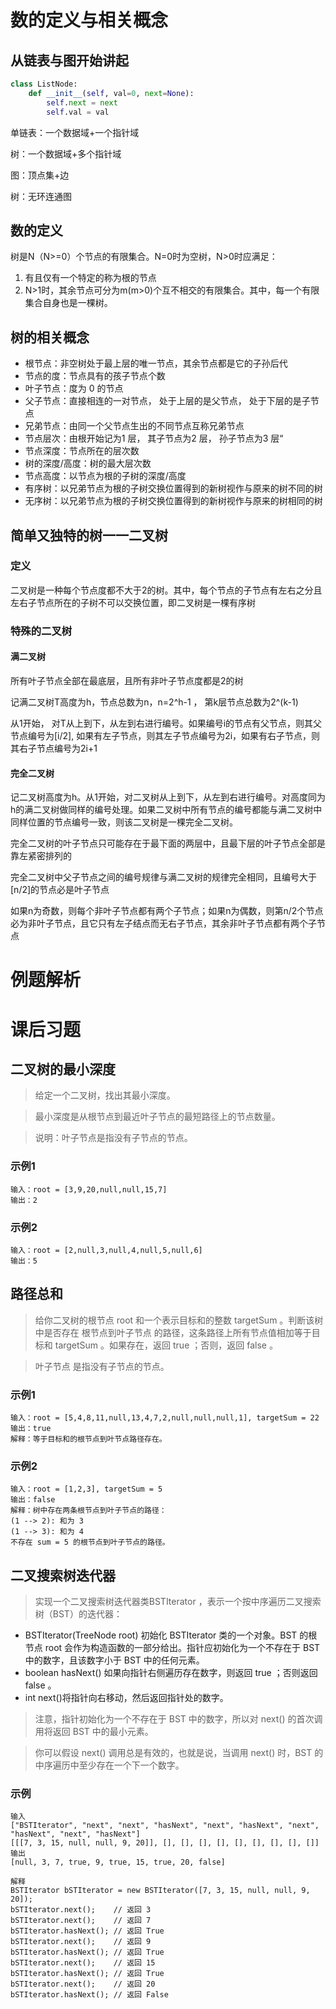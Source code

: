 # 数的定义与相关概念
## 从链表与图开始讲起
```python
class ListNode:
    def __init__(self, val=0, next=None):
        self.next = next
        self.val = val
```
单链表：一个数据域+一个指针域

树：一个数据域+多个指针域

图：顶点集+边

树：无环连通图

## 数的定义
 树是N（N>=0）个节点的有限集合。N=0时为空树，N>0时应满足：
1. 有且仅有一个特定的称为根的节点
2. N>1时，其余节点可分为m(m>0)个互不相交的有限集合。其中，每一个有限集合自身也是一棵树。

## 树的相关概念
- 根节点：非空树处于最上层的唯一节点，其余节点都是它的子孙后代 
- 节点的度：节点具有的孩子节点个数
- 叶子节点：度为 0 的节点
- 父子节点：直接相连的一对节点， 处于上层的是父节点， 处于下层的是子节点
- 兄弟节点：由同一个父节点生出的不同节点互称兄弟节点
- 节点层次：由根开始记为1 层， 其子节点为2 层， 孙子节点为3 层“
- 节点深度：节点所在的层次数
- 树的深度/高度：树的最大层次数
- 节点高度：以节点为根的子树的深度/高度
- 有序树：以兄弟节点为根的子树交换位置得到的新树视作与原来的树不同的树
- 无序树：以兄弟节点为根的子树交换位置得到的新树视作与原来的树相同的树

## 简单又独特的树一一二叉树
### 定义
二叉树是一种每个节点度都不大于2的树。其中，每个节点的子节点有左右之分且左右子节点所在的子树不可以交换位置，即二叉树是一棵有序树

### 特殊的二叉树
#### 满二叉树
所有叶子节点全部在最底层，且所有非叶子节点度都是2的树

记满二叉树T高度为h，节点总数为n，n=2^h-1 ， 第k层节点总数为2^(k-1)

从1开始， 对T从上到下，从左到右进行编号。如果编号i的节点有父节点，则其父节点编号为[i/2], 如果有左子节点，则其左子节点编号为2i，如果有右子节点，则其右子节点编号为2i+1

#### 完全二叉树
记二叉树高度为h。从1开始，对二叉树从上到下，从左到右进行编号。对高度同为h的满二叉树做同样的编号处理。如果二叉树中所有节点的编号都能与满二叉树中同样位置的节点编号一致，则该二叉树是一棵完全二叉树。

完全二叉树的叶子节点只可能存在于最下面的两层中，且最下层的叶子节点全部是靠左紧密排列的

完全二叉树中父子节点之间的编号规律与满二叉树的规律完全相同，且编号大于[n/2]的节点必是叶子节点

如果n为奇数，则每个非叶子节点都有两个子节点；如果n为偶数，则第n/2个节点必为非叶子节点，且它只有左子结点而无右子节点，其余非叶子节点都有两个子节点



# 例题解析


# 课后习题
## 二叉树的最小深度
> 给定一个二叉树，找出其最小深度。

> 最小深度是从根节点到最近叶子节点的最短路径上的节点数量。

> 说明：叶子节点是指没有子节点的节点。

### 示例1
```
输入：root = [3,9,20,null,null,15,7]
输出：2
```
### 示例2
```
输入：root = [2,null,3,null,4,null,5,null,6]
输出：5
```

## 路径总和
> 给你二叉树的根节点 root 和一个表示目标和的整数 targetSum 。判断该树中是否存在 根节点到叶子节点 的路径，这条路径上所有节点值相加等于目标和 targetSum 。如果存在，返回 true ；否则，返回 false 。

> 叶子节点 是指没有子节点的节点。

### 示例1
```
输入：root = [5,4,8,11,null,13,4,7,2,null,null,null,1], targetSum = 22
输出：true
解释：等于目标和的根节点到叶节点路径存在。
```

### 示例2
```
输入：root = [1,2,3], targetSum = 5
输出：false
解释：树中存在两条根节点到叶子节点的路径：
(1 --> 2): 和为 3
(1 --> 3): 和为 4
不存在 sum = 5 的根节点到叶子节点的路径。
```

## 二叉搜索树迭代器
> 实现一个二叉搜索树迭代器类BSTIterator ，表示一个按中序遍历二叉搜索树（BST）的迭代器：
- BSTIterator(TreeNode root) 初始化 BSTIterator 类的一个对象。BST 的根节点 root 会作为构造函数的一部分给出。指针应初始化为一个不存在于 BST 中的数字，且该数字小于 BST 中的任何元素。
- boolean hasNext() 如果向指针右侧遍历存在数字，则返回 true ；否则返回 false 。
- int next()将指针向右移动，然后返回指针处的数字。
> 注意，指针初始化为一个不存在于 BST 中的数字，所以对 next() 的首次调用将返回 BST 中的最小元素。

> 你可以假设 next() 调用总是有效的，也就是说，当调用 next() 时，BST 的中序遍历中至少存在一个下一个数字。

### 示例
```
输入
["BSTIterator", "next", "next", "hasNext", "next", "hasNext", "next", "hasNext", "next", "hasNext"]
[[[7, 3, 15, null, null, 9, 20]], [], [], [], [], [], [], [], [], []]
输出
[null, 3, 7, true, 9, true, 15, true, 20, false]

解释
BSTIterator bSTIterator = new BSTIterator([7, 3, 15, null, null, 9, 20]);
bSTIterator.next();    // 返回 3
bSTIterator.next();    // 返回 7
bSTIterator.hasNext(); // 返回 True
bSTIterator.next();    // 返回 9
bSTIterator.hasNext(); // 返回 True
bSTIterator.next();    // 返回 15
bSTIterator.hasNext(); // 返回 True
bSTIterator.next();    // 返回 20
bSTIterator.hasNext(); // 返回 False
```

